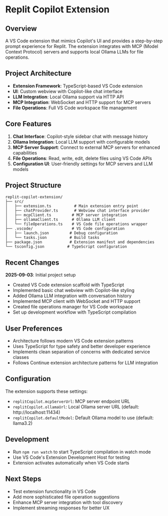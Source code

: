 # Replit Copilot Extension

## Overview
A VS Code extension that mimics Copilot's UI and provides a step-by-step prompt experience for Replit. The extension integrates with MCP (Model Context Protocol) servers and supports local Ollama LLMs for file operations.

## Project Architecture
- **Extension Framework**: TypeScript-based VS Code extension
- **UI**: Custom webview with Copilot-like chat interface
- **LLM Integration**: Local Ollama support via HTTP API
- **MCP Integration**: WebSocket and HTTP support for MCP servers
- **File Operations**: Full VS Code workspace file management

## Core Features
1. **Chat Interface**: Copilot-style sidebar chat with message history
2. **Ollama Integration**: Local LLM support with configurable models
3. **MCP Server Support**: Connect to external MCP servers for enhanced capabilities
4. **File Operations**: Read, write, edit, delete files using VS Code APIs
5. **Configuration UI**: User-friendly settings for MCP servers and LLM models

## Project Structure
```
replit-copilot-extension/
├── src/
│   ├── extension.ts          # Main extension entry point
│   ├── chatProvider.ts       # Webview chat interface provider
│   ├── mcpClient.ts         # MCP server integration
│   ├── ollamaClient.ts      # Ollama LLM client
│   └── fileOperations.ts    # VS Code file operations wrapper
├── .vscode/                 # VS Code configuration
│   ├── launch.json         # Debug configuration
│   └── tasks.json          # Build tasks
├── package.json            # Extension manifest and dependencies
└── tsconfig.json          # TypeScript configuration
```

## Recent Changes
**2025-09-03**: Initial project setup
- Created VS Code extension scaffold with TypeScript
- Implemented basic chat webview with Copilot-like styling
- Added Ollama LLM integration with conversation history
- Implemented MCP client with WebSocket and HTTP support
- Created file operations manager for VS Code workspace
- Set up development workflow with TypeScript compilation

## User Preferences
- Architecture follows modern VS Code extension patterns
- Uses TypeScript for type safety and better developer experience
- Implements clean separation of concerns with dedicated service classes
- Follows Continue extension architecture patterns for LLM integration

## Configuration
The extension supports these settings:
- `replitCopilot.mcpServerUrl`: MCP server endpoint URL
- `replitCopilot.ollamaUrl`: Local Ollama server URL (default: http://localhost:11434)
- `replitCopilot.defaultModel`: Default Ollama model to use (default: llama3.2)

## Development
- Run `npm run watch` to start TypeScript compilation in watch mode
- Use VS Code's Extension Development Host for testing
- Extension activates automatically when VS Code starts

## Next Steps
- Test extension functionality in VS Code
- Add more sophisticated file operation suggestions
- Enhance MCP server integration with tool discovery
- Implement streaming responses for better UX